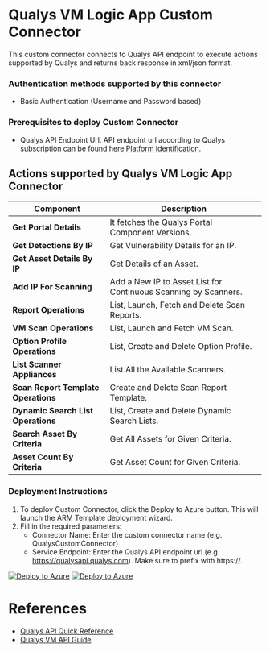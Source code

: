 # Qualys VM Logic App Custom Connector

This custom connector connects to Qualys API endpoint to execute actions supported by Qualys and returns back response in xml/json format.

### Authentication methods supported by this connector

* Basic Authentication (Username and Password based)

### Prerequisites to deploy Custom Connector 
- Qualys API Endpoint Url. API endpoint url according to Qualys subscription can be found here [Platform Identification](https://www.qualys.com/platform-identification/).


## Actions supported by Qualys VM Logic App Connector
| **Component** | **Description** |
| --------- | -------------- |
| **Get Portal Details** | It fetches the Qualys Portal Component Versions. |
| **Get Detections By IP** | Get Vulnerability Details for an IP. |
| **Get Asset Details By IP** | Get Details of an Asset. |
| **Add IP For Scanning** | Add a New IP to Asset List for Continuous Scanning by Scanners. |
| **Report Operations** | List, Launch, Fetch and Delete Scan Reports. |
| **VM Scan Operations** | List, Launch and Fetch VM Scan. |
| **Option Profile Operations** | List, Create and Delete Option Profile. |
| **List Scanner Appliances** | List All the Available Scanners. |
| **Scan Report Template Operations** | Create and Delete Scan Report Template. |
| **Dynamic Search List Operations** | List, Create and Delete Dynamic Search Lists. |
| **Search Asset By Criteria** | Get All Assets for Given Criteria. |
| **Asset Count By Criteria** | Get Asset Count for Given Criteria. |


### Deployment Instructions

1. To deploy Custom Connector, click the Deploy to Azure button. This will launch the ARM Template deployment wizard.
2. Fill in the required parameters:
    - Connector Name: Enter the custom connector name (e.g. QualysCustomConnector)
    - Service Endpoint: Enter the Qualys API endpoint url (e.g. https://qualysapi.qualys.com). Make sure to prefix with https://.  

[![Deploy to Azure](https://aka.ms/deploytoazurebutton)](https://portal.azure.com/#create/Microsoft.Template/uri/https%3A%2F%2Fraw.githubusercontent.com%2FAzure%2FAzure-Sentinel%2Fmaster%2FSolutions%2FQualysVM%2FPlaybooks%2FCustomConnector%2FQualysCustomConnector%2Fazuredeploy.json) [![Deploy to Azure](https://aka.ms/deploytoazuregovbutton)](https://portal.azure.us/#create/Microsoft.Template/uri/https%3A%2F%2Fraw.githubusercontent.com%2FAzure%2FAzure-Sentinel%2Fmaster%2FSolutions%2FQualysVM%2FPlaybooks%2FCustomConnector%2FQualysCustomConnector%2Fazuredeploy.json) 

#  References
 - [Qualys API Quick Reference](https://www.qualys.com/docs/qualys-api-quick-reference.pdf)
 - [Qualys VM API Guide](https://www.qualys.com/docs/qualys-api-vmpc-user-guide.pdf)
